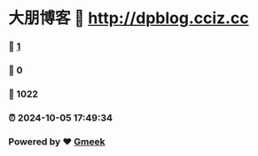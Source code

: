 # 大朋博客 :link: http://dpblog.cciz.cc 
### :page_facing_up: [1](http://dpblog.cciz.cc/tag.html) 
### :speech_balloon: 0 
### :hibiscus: 1022 
### :alarm_clock: 2024-10-05 17:49:34 
### Powered by :heart: [Gmeek](https://github.com/Meekdai/Gmeek)
